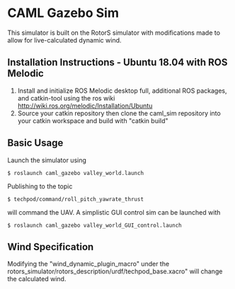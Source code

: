 # CAML Gazebo Sim
This simulator is built on the RotorS simulator with modifications made to allow for live-calculated dynamic wind.

## Installation Instructions - Ubuntu 18.04 with ROS Melodic
1. Install and initialize ROS Melodic desktop full, additional ROS packages, and catkin-tool using the ros wiki http://wiki.ros.org/melodic/Installation/Ubuntu
2. Source your catkin repository then clone the caml_sim repository into your catkin workspace and build with "catkin build"

## Basic Usage
Launch the simulator using 
```
$ roslaunch caml_gazebo valley_world.launch
```
Publishing to the topic
```
$ techpod/command/roll_pitch_yawrate_thrust
```
will command the UAV.
A simplistic GUI control sim can be launched with
```
$ roslaunch caml_gazebo valley_world_GUI_control.launch
```

## Wind Specification
Modifying the "wind_dynamic_plugin_macro" under the rotors_simulator/rotors_description/urdf/techpod_base.xacro" will change the calculated wind. 